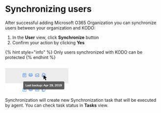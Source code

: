 # Synchronizing users

After successful adding Microsoft O365 Organization you can synchronize users between your organization and KODO:

1. In the **User** view, click **Synchronize** button
2. Confirm your action by clicking **Yes**

{% hint style="info" %}
Only users synchronized with KODO can be protected
{% endhint %}

![Synchronize button in User view](../../.gitbook/assets/image%20%2821%29.png)

Synchronization will create new Synchronization task that will be executed by agent. You can check task status in **Tasks** view.

